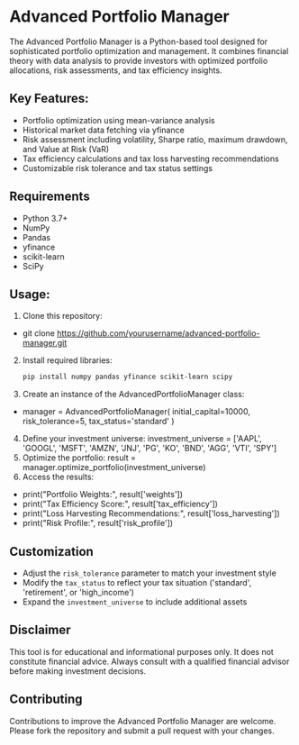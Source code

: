 # Advanced Portfolio Manager
The Advanced Portfolio Manager is a Python-based tool designed for sophisticated portfolio optimization and management. It combines financial theory with data analysis to provide investors with optimized portfolio allocations, risk assessments, and tax efficiency insights.

## Key Features:
- Portfolio optimization using mean-variance analysis
- Historical market data fetching via yfinance
- Risk assessment including volatility, Sharpe ratio, maximum drawdown, and Value at Risk (VaR)
- Tax efficiency calculations and tax loss harvesting recommendations
- Customizable risk tolerance and tax status settings

## Requirements
- Python 3.7+
- NumPy
- Pandas
- yfinance
- scikit-learn
- SciPy

## Usage:
1. Clone this repository:
- git clone https://github.com/yourusername/advanced-portfolio-manager.git
2. Install required libraries:
   ```bash
   pip install numpy pandas yfinance scikit-learn scipy
3. Create an instance of the AdvancedPortfolioManager class:
- manager = AdvancedPortfolioManager(
    initial_capital=10000, 
    risk_tolerance=5, 
    tax_status='standard'
  )

4. Define your investment universe:
investment_universe = ['AAPL', 'GOOGL', 'MSFT', 'AMZN', 'JNJ', 'PG', 'KO', 'BND', 'AGG', 'VTI', 'SPY']
5. Optimize the portfolio: result = manager.optimize_portfolio(investment_universe)
6.  Access the results:
- print("Portfolio Weights:", result['weights'])
- print("Tax Efficiency Score:", result['tax_efficiency'])
- print("Loss Harvesting Recommendations:", result['loss_harvesting'])
- print("Risk Profile:", result['risk_profile'])

## Customization
- Adjust the `risk_tolerance` parameter to match your investment style
- Modify the `tax_status` to reflect your tax situation ('standard', 'retirement', or 'high_income')
- Expand the `investment_universe` to include additional assets

## Disclaimer
This tool is for educational and informational purposes only. It does not constitute financial advice. Always consult with a qualified financial advisor before making investment decisions.

## Contributing
Contributions to improve the Advanced Portfolio Manager are welcome. Please fork the repository and submit a pull request with your changes.



   
